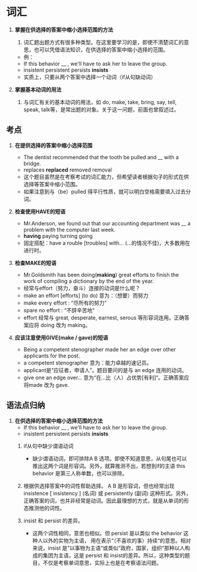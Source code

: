 # 词汇

1. **掌握在供选择的答案中缩小选择范围的方法**
    1. 词汇题出题方式有很多种类型。在这里要学习的是，即使不清楚词汇的意思，也可以凭借语法知识，在供选择的答案中缩小选择的范围。
    - 例：
    - If this behavior __ , we'll have to ask her to leave the group.
    - insistent persistent persists **insists**
    - 实质上，只要从两个答案中选择一个动词（if从句缺动词）

1. **掌握基本动词的用法**
    1. 与词汇有关的基本动词的用法，如 do, make, take, bring, say, tell, speak, talk等，是常出题的对象。关于这一问题，前面也曾叙述过。

## 考点

1. **在提供选择的答案中缩小选择范围**
    - The dentist recommended that the tooth be pulled and __ with a bridge.
    - replaces **replaced** removed removal
    - 这个题目虽然是在考察考试的词汇能力，但希望读者根据句子的形式在供选择等答案中缩小范围。
    - 如果注意到与（be）pulled 得平行性质，就可以明白空格需要填入过去分词。

1. **检查使用HAVE的短语**
    - Mr.Anderson, we found out that our accounting department was __ a problem with the computer last week.
    - **having** paying turning going
    - 固定搭配：have a rouble [troubles] with... (...的情况不佳)，大多数用在进行时。

1. **检查MAKE的短语**
    - Mr.Goldsmith has been doing(**making**) great efforts to finish the work of compiling a dictionary by the end of the year.
    - 经常与effort（努力，奋斗）连接的动词是什么呢？
    - make an effort [efforts] (to do) 意为：（想要）而努力
    - make every effort : “尽所有的努力”
    - spare no effort : “不辞辛苦地“
    - effort 经常与 great, desperate, earnest, serous 等形容词连用。正确答案应将 doing 改为 making。

1. **应该注意使用GIVE(make / gave)的短语**
    - Being a competent stenographer made her an edge over other applicants for the post.
    - a competent stenographer 意为：能力卓越的速记员。
    - applicant是“应征者，申请人”。题目要问的是与 an edge 连用的动词。
    - give one an edge over... 意为“在...比（人）占优势[有利]“。正确答案应将made 改为 gave.

## 语法点归纳

1. **在供选择的答案中缩小选择范围的方法**
    - If this behavior __ , we'll have to ask her to leave the group.
    - insistent persistent persists **insists**
    1. if从句中缺少谓语动词
        - 缺少谓语动词，即可排除A B 选项。即使不知道意思，从句尾也可以推出这两个词是形容词。另外，就算推测不出，若想到if的主语 this behavior 是第三人称单数，也可以排除。

    1. 根据供选择答案中的词性帮助选择。
        A B 是形容词，但也经常出现 insistence [ insistency ] (名词) 或 persistently (副词) 这种形式。另外，正确答案的词，也并非经常是动词。因此最理想的方式，就是从单词的形态推测他的词性。
    1. insist 和 persist 的差异。
        - 这两个词性相同，意思也相似。但 persist 是以类似 the behavior 这种人以外的实物为主语， 用在表示“（不喜欢的事）持续“的意思。相对来说，insist 是”以事物为主语“或类似”政府，国家，组织“那种以人构成的集团为主语，这是 persist 和 insist的差异。所以，这种类型的题目，不仅是考察单词意思，实际上也是在考察语法问题。
